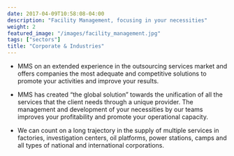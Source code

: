 ```yaml
---
date: 2017-04-09T10:58:08-04:00
description: "Facility Management, focusing in your necessities"
weight: 2
featured_image: "/images/facility_management.jpg"
tags: ["sectors"]
title: "Corporate & Industries"
---
```


- MMS on an extended experience in the outsourcing services market and offers companies the most adequate and competitive solutions to promote your activities and improve your results.

- MMS has created “the global solution” towards the unification of all the services that the client needs through a unique provider. The management and development of your necessities by our teams improves your profitability and promote your operational capacity.

- We can count on a long trajectory in the supply of multiple services in factories, investigation centers, oil platforms, power stations, camps and all types of national and international corporations.

